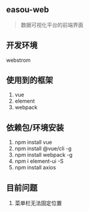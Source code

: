## easou-web
> 数据可视化平台的前端界面

## 开发环境
webstrom

## 使用到的框架
1. vue
2. element
3. webpack

## 依赖包/环境安装
1. npm install vue
2. npm install @vue/cli -g
3. npm install webpack -g
4. npm i element-ui -S
5. npm install axios

## 目前问题
1. 菜单栏无法固定位置
